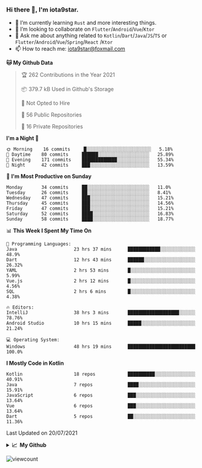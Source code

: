 ### Hi there 👋, I'm iota9star.

- 🌱 I’m currently learning `Rust` and more interesting things.
- 👯 I’m looking to collaborate on `Flutter`/`Android`/`Vue`/`Ktor`
- 💬 Ask me about anything related to `Kotlin`/`Dart`/`Java`/`JS`/`TS` or `Flutter`/`Android`/`Vue`/`Spring`/`React`
  /`Ktor`
- 📫 How to reach me: [iota9star@foxmail.com](iota9star@foxmail.com)



<!--START_SECTION:waka-->
**🐱 My Github Data** 

> 🏆 262 Contributions in the Year 2021
 > 
> 📦 379.7 kB Used in Github's Storage 
 > 
> 🚫 Not Opted to Hire
 > 
> 📜 56 Public Repositories 
 > 
> 🔑 16 Private Repositories  
 > 
**I'm a Night 🦉** 

```text
🌞 Morning    16 commits     █░░░░░░░░░░░░░░░░░░░░░░░░   5.18% 
🌆 Daytime    80 commits     ██████░░░░░░░░░░░░░░░░░░░   25.89% 
🌃 Evening    171 commits    █████████████░░░░░░░░░░░░   55.34% 
🌙 Night      42 commits     ███░░░░░░░░░░░░░░░░░░░░░░   13.59%

```
📅 **I'm Most Productive on Sunday** 

```text
Monday       34 commits     ██░░░░░░░░░░░░░░░░░░░░░░░   11.0% 
Tuesday      26 commits     ██░░░░░░░░░░░░░░░░░░░░░░░   8.41% 
Wednesday    47 commits     ███░░░░░░░░░░░░░░░░░░░░░░   15.21% 
Thursday     45 commits     ███░░░░░░░░░░░░░░░░░░░░░░   14.56% 
Friday       47 commits     ███░░░░░░░░░░░░░░░░░░░░░░   15.21% 
Saturday     52 commits     ████░░░░░░░░░░░░░░░░░░░░░   16.83% 
Sunday       58 commits     ████░░░░░░░░░░░░░░░░░░░░░   18.77%

```


📊 **This Week I Spent My Time On** 

```text
💬 Programming Languages: 
Java                     23 hrs 37 mins      ████████████░░░░░░░░░░░░░   48.9% 
Dart                     12 hrs 43 mins      ██████░░░░░░░░░░░░░░░░░░░   26.32% 
YAML                     2 hrs 53 mins       █░░░░░░░░░░░░░░░░░░░░░░░░   5.99% 
Vue.js                   2 hrs 12 mins       █░░░░░░░░░░░░░░░░░░░░░░░░   4.56% 
SQL                      2 hrs 6 mins        █░░░░░░░░░░░░░░░░░░░░░░░░   4.38%

🔥 Editors: 
IntelliJ                 38 hrs 3 mins       ███████████████████░░░░░░   78.76% 
Android Studio           10 hrs 15 mins      █████░░░░░░░░░░░░░░░░░░░░   21.24%

💻 Operating System: 
Windows                  48 hrs 19 mins      █████████████████████████   100.0%

```

**I Mostly Code in Kotlin** 

```text
Kotlin                   18 repos            ██████████░░░░░░░░░░░░░░░   40.91% 
Java                     7 repos             ████░░░░░░░░░░░░░░░░░░░░░   15.91% 
JavaScript               6 repos             ███░░░░░░░░░░░░░░░░░░░░░░   13.64% 
Vue                      6 repos             ███░░░░░░░░░░░░░░░░░░░░░░   13.64% 
Dart                     5 repos             ██░░░░░░░░░░░░░░░░░░░░░░░   11.36%

```



 Last Updated on 20/07/2021
<!--END_SECTION:waka-->

<details>
  <summary><b>📈&nbsp;&nbsp;My Github</b></summary>
  <br>
  <img src='https://github-profile-trophy.vercel.app/?username=iota9star'>
  <img src='https://bad-apple-github-readme.vercel.app/api?show_bg=1&username=iota9star&hide_title=true'>
  <img src='http://cr-skills-chart-widget.azurewebsites.net/api/api?username=iota9star'>
</details>


![viewcount](https://count.getloli.com/get/@iota9star?theme=rule34)
